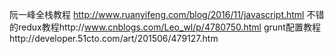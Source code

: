 阮一峰全栈教程  http://www.ruanyifeng.com/blog/2016/11/javascript.html
不错的redux教程http://www.cnblogs.com/Leo_wl/p/4780750.html
grunt配置教程http://developer.51cto.com/art/201506/479127.htm